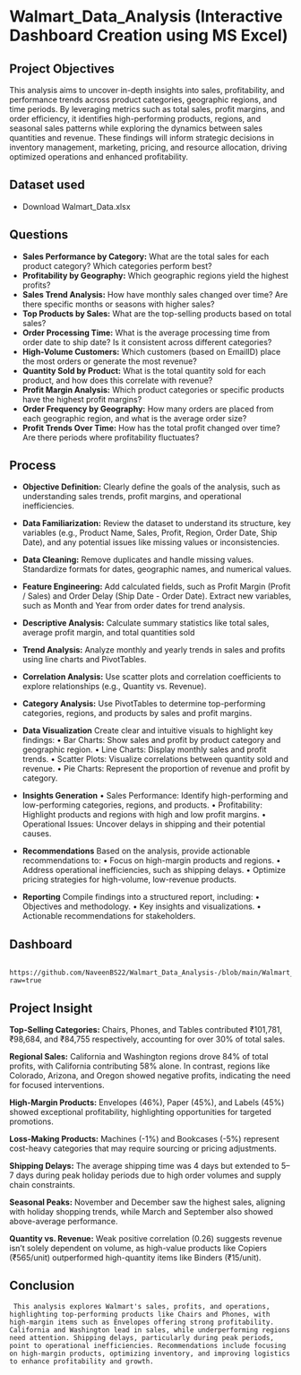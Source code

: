 # Walmart_Data_Analysis (Interactive Dashboard Creation using MS Excel)

## Project Objectives 
This analysis aims to uncover in-depth insights into sales, profitability, and performance trends across product categories, geographic regions, and time periods. By leveraging metrics such as total sales, profit margins, and order efficiency, it identifies high-performing products, regions, and seasonal sales patterns while exploring the dynamics between sales quantities and revenue. These findings will inform strategic decisions in inventory management, marketing, pricing, and resource allocation, driving optimized operations and enhanced profitability.

## Dataset used	
-	Download Walmart_Data.xlsx

## Questions
  - **Sales Performance by Category:** What are the total sales for each product category? Which categories perform best?
  - **Profitability by Geography:** Which geographic regions yield the highest profits?
  - **Sales Trend Analysis:** How have monthly sales changed over time? Are there specific months or seasons with higher sales?
  - **Top Products by Sales:** What are the top-selling products based on total sales?
  - **Order Processing Time:** What is the average processing time from order date to ship date? Is it consistent across different categories?
  - **High-Volume Customers:** Which customers (based on EmailID) place the most orders or generate the most revenue?
  - **Quantity Sold by Product:** What is the total quantity sold for each product, and how does this correlate with revenue?
  - **Profit Margin Analysis:** Which product categories or specific products have the highest profit margins?
  - **Order Frequency by Geography:** How many orders are placed from each geographic region, and what is the average order size?
  - **Profit Trends Over Time:** How has the total profit changed over time? Are there periods where profitability fluctuates?

## Process
  - **Objective Definition:** Clearly define the goals of the analysis, such as understanding sales trends, profit margins, and operational inefficiencies.

  - **Data Familiarization:** Review the dataset to understand its structure, key variables (e.g., Product Name, Sales, Profit, Region, Order Date, Ship Date), and any potential issues 
                              like missing values or inconsistencies.

  - **Data Cleaning:**
      Remove duplicates and handle missing values.
      Standardize formats for dates, geographic names, and numerical values.

  - **Feature Engineering:**
      Add calculated fields, such as Profit Margin (Profit / Sales) and Order Delay (Ship Date - Order Date).
      Extract new variables, such as Month and Year from order dates for trend analysis.

  - **Descriptive Analysis:**
      Calculate summary statistics like total sales, average profit margin, and total quantities sold

  - **Trend Analysis:**
      Analyze monthly and yearly trends in sales and profits using line charts and PivotTables.

  - **Correlation Analysis:**
      Use scatter plots and correlation coefficients to explore relationships (e.g., Quantity vs. Revenue).

  - **Category Analysis:**
      Use PivotTables to determine top-performing categories, regions, and products by sales and profit margins.

  - **Data Visualization**
      Create clear and intuitive visuals to highlight key findings:
        •	Bar Charts: Show sales and profit by product category and geographic region.
        •	Line Charts: Display monthly sales and profit trends.
        •	Scatter Plots: Visualize correlations between quantity sold and revenue.
        •	Pie Charts: Represent the proportion of revenue and profit by category.

  - **Insights Generation**
        •	Sales Performance: Identify high-performing and low-performing categories, regions, and products.
        •	Profitability: Highlight products and regions with high and low profit margins.
        •	Operational Issues: Uncover delays in shipping and their potential causes.

  - **Recommendations**
      Based on the analysis, provide actionable recommendations to:
        •	Focus on high-margin products and regions.
        •	Address operational inefficiencies, such as shipping delays.
        •	Optimize pricing strategies for high-volume, low-revenue products.

  - **Reporting**
      Compile findings into a structured report, including:
        •	Objectives and methodology.
        •	Key insights and visualizations.
        •	Actionable recommendations for stakeholders.
    
## Dashboard
       https://github.com/NaveenBS22/Walmart_Data_Analysis-/blob/main/Walmart_Dashboard.png?raw=true

## Project Insight 
**Top-Selling Categories:** Chairs, Phones, and Tables contributed ₹101,781, ₹98,684, and ₹84,755 respectively, accounting for over 30% of total sales.

**Regional Sales:** California and Washington regions drove 84% of total profits, with California contributing 58% alone. In contrast, regions like Colorado, Arizona, and Oregon showed negative profits, indicating the need for focused interventions.

**High-Margin Products:** Envelopes (46%), Paper (45%), and Labels (45%) showed exceptional profitability, highlighting opportunities for targeted promotions.

**Loss-Making Products:** Machines (-1%) and Bookcases (-5%) represent cost-heavy categories that may require sourcing or pricing adjustments.

**Shipping Delays:** The average shipping time was 4 days but extended to 5–7 days during peak holiday periods due to high order volumes and supply chain constraints.

**Seasonal Peaks:** November and December saw the highest sales, aligning with holiday shopping trends, while March and September also showed above-average performance.

**Quantity vs. Revenue:** Weak positive correlation (0.26) suggests revenue isn’t solely dependent on volume, as high-value products like Copiers (₹565/unit) outperformed high-quantity items like Binders (₹15/unit).


## Conclusion 
     This analysis explores Walmart's sales, profits, and operations, highlighting top-performing products like Chairs and Phones, with high-margin items such as Envelopes offering strong profitability. California and Washington lead in sales, while underperforming regions need attention. Shipping delays, particularly during peak periods, point to operational inefficiencies. Recommendations include focusing on high-margin products, optimizing inventory, and improving logistics to enhance profitability and growth.



